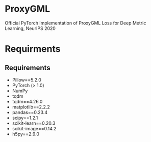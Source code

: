 # ProxyGML
Official PyTorch Implementation of ProxyGML Loss for Deep Metric Learning, NeurIPS 2020

# Requirments

## Requirements

- Pillow==5.2.0
- PyTorch (> 1.0)
- NumPy
- tqdm
- tqdm==4.26.0
- matplotlib==2.2.2
- pandas==0.23.4
- scipy==1.2.1
- scikit-learn==0.20.3
- scikit-image==0.14.2
- h5py==2.9.0

